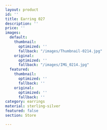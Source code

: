 ```yaml
---
layout: product
id: ''
title: Earring 027
description: ''
price: ''
images:
  default:
    thumbnail:
      optimized: ''
      fallback: "/images/Thumbnail-0214.jpg"
    original:
      optimized: ''
      fallback: "/images/IMG_0214.jpg"
  featured:
    thumbnail:
      optimized: ''
      fallback: ''
    original:
      optimized: ''
      fallback: ''
category: earrings
material: sterling-silver
featured: false
section: Store

---
```

